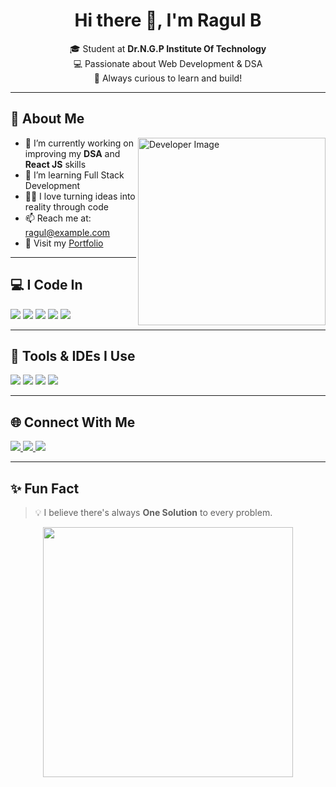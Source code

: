 <h1 align="center">Hi there 👋, I'm Ragul B</h1>

<p align="center">
  🎓 Student at <strong>Dr.N.G.P Institute Of Technology</strong><br>
  💻 Passionate about Web Development & DSA<br>
  🚀 Always curious to learn and build!
</p>

---

## 📸 About Me
<img align="right" width="300" src="https://cdni.iconscout.com/illustration/premium/thumb/web-developer-6262374-5182740.png" alt="Developer Image">

- 🔭 I’m currently working on improving my **DSA** and **React JS** skills  
- 🌱 I’m learning Full Stack Development  
- 👨‍💻 I love turning ideas into reality through code  
- 📫 Reach me at: [ragul@example.com](mailto:ragul@example.com)  
- 🔗 Visit my [Portfolio](https://your-portfolio-link.com) <!-- Replace with real link -->

---

## 💻 I Code In

<p align="left">
  <img src="https://img.shields.io/badge/Java-%23ED8B00.svg?style=for-the-badge&logo=java&logoColor=white" />
  <img src="https://img.shields.io/badge/JavaScript-%23323330.svg?style=for-the-badge&logo=javascript&logoColor=%23F7DF1E" />
  <img src="https://img.shields.io/badge/HTML5-%23E34F26.svg?style=for-the-badge&logo=html5&logoColor=white" />
  <img src="https://img.shields.io/badge/CSS3-%231572B6.svg?style=for-the-badge&logo=css3&logoColor=white" />
  <img src="https://img.shields.io/badge/React-%2320232a.svg?style=for-the-badge&logo=react&logoColor=%2361DAFB" />
</p>

---

## 🧰 Tools & IDEs I Use

<p align="left">
  <img src="https://img.shields.io/badge/VSCode-007ACC?style=for-the-badge&logo=visual%20studio%20code&logoColor=white" />
  <img src="https://img.shields.io/badge/Eclipse-2C2255?style=for-the-badge&logo=eclipse&logoColor=white" />
  <img src="https://img.shields.io/badge/IntelliJIDEA-000000?style=for-the-badge&logo=intellijidea&logoColor=white" />
  <img src="https://img.shields.io/badge/Git-F05032?style=for-the-badge&logo=git&logoColor=white" />
</p>

---

## 🌐 Connect With Me

<p align="left">
  <a href="https://linkedin.com/" target="_blank">
    <img src="https://img.shields.io/badge/LinkedIn-%230077B5.svg?style=for-the-badge&logo=linkedin&logoColor=white"/>
  </a>
  <a href="mailto:ragul@example.com">
    <img src="https://img.shields.io/badge/Gmail-D14836?style=for-the-badge&logo=gmail&logoColor=white"/>
  </a>
  <a href="https://twitter.com/">
    <img src="https://img.shields.io/badge/Twitter-1DA1F2?style=for-the-badge&logo=twitter&logoColor=white"/>
  </a>
</p>

---

## ✨ Fun Fact

> 💡 I believe there's always **One Solution** to every problem.

<p align="center">
  <img src="https://cdn.dribbble.com/users/1162077/screenshots/3848914/programmer.gif" width="400"/>
</p>
